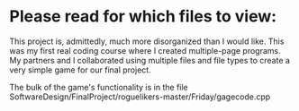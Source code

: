 # Please read for which files to view:

This project is, admittedly, much more disorganized than I would like. This was my first real coding course where I created multiple-page programs. My partners and I collaborated using multiple files and file types to create a very simple game for our final project.

The bulk of the game's functionality is in the file SoftwareDesign/FinalProject/roguelikers-master/Friday/gagecode.cpp
